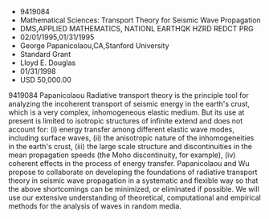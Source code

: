 
* 9419084
* Mathematical Sciences: Transport Theory for Seismic Wave Propagation
* DMS,APPLIED MATHEMATICS, NATIONL EARTHQK HZRD REDCT PRG
* 02/01/1995,01/31/1995
* George Papanicolaou,CA,Stanford University
* Standard Grant
* Lloyd E. Douglas
* 01/31/1998
* USD 50,000.00

9419084 Papanicolaou Radiative transport theory is the principle tool for
analyzing the incoherent transport of seismic energy in the earth's crust, which
is a very complex, inhomogeneous elastic medium. But its use at present is
limited to isotropic structures of infinite extend and does not account for: (i)
energy transfer among different elastic wave modes, including surface waves,
(ii) the anisotropic nature of the inhomogeneities in the earth's crust, (iii)
the large scale structure and discontinuities in the mean propagation speeds
(the Moho discontinuity, for example), (iv) coherent effects in the process of
energy transfer. Papanicolaou and Wu propose to collaborate on developing the
foundations of radiative transport theory in seismic wave propagation in a
systematic and flexible way so that the above shortcomings can be minimized, or
eliminated if possible. We will use our extensive understanding of theoretical,
computational and empirical methods for the analysis of waves in random media.
